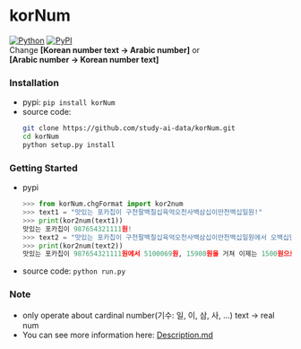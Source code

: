 # korNum
[![Python](https://img.shields.io/pypi/pyversions/korNum.svg?style=plastic)](https://badge.fury.io/py/korNum)
[![PyPI](https://badge.fury.io/py/korNum.svg)](https://badge.fury.io/py/korNum)  
Change **[Korean number text -> Arabic number]** or<br>
**[Arabic number -> Korean number text]**

### Installation
* pypi: ```pip install korNum```
* source code:
  ```bash
  git clone https://github.com/study-ai-data/korNum.git
  cd korNum
  python setup.py install
  ```

### Getting Started
* pypi
  ```python
  >>> from korNum.chgFormat import kor2num
  >>> text1 = "맛있는 포카칩이 구천팔백칠십육억오천사백삼십이만천백십일원!"
  >>> print(kor2num(text1))
  맛있는 포카칩이 987654321111원!
  >>> text2 = "맛있는 포카칩이 구천팔백칠십육억오천사백삼십이만천백십일원에서 오백십만육십구원, 만오천구백원을 거쳐 이제는 천오백원으로!"
  >>> print(kor2num(text2))
  맛있는 포카칩이 987654321111원에서 5100069원, 15900원을 거쳐 이제는 1500원으로!
  ```
* source code:
  ```python run.py```

### Note
* only operate about cardinal number(기수: 일, 이, 삼, 사, ...) text -> real num
* You can see more information here: [Description.md](https://github.com/study-ai-data/korNum/blob/master/Description.md)
